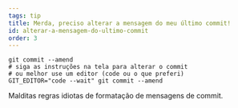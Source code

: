 ```yaml
---
tags: tip
title: Merda, preciso alterar a mensagem do meu último commit!
id: alterar-a-mensagem-do-ultimo-commit
order: 3
---
```

```git
git commit --amend
# siga as instruções na tela para alterar o commit
# ou melhor use um editor (code ou o que preferi)
GIT_EDITOR="code --wait" git commit --amend
```

Malditas regras idiotas de formatação de mensagens de commit.